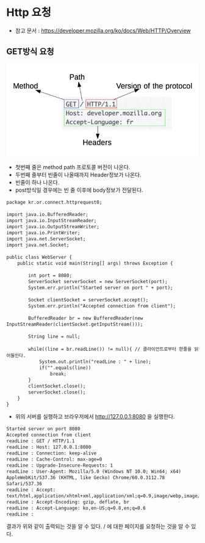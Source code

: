 # Http 요청

- 참고 문서 : https://developer.mozilla.org/ko/docs/Web/HTTP/Overview

## GET방식 요청

![request](001.png)

- 첫번째 줄은 method path 프로토콜 버전이 나온다.
- 두번째 줄부터 빈줄이 나올때까지 Header정보가 나온다.
- 빈줄이 하나 나온다.
- post방식일 경우에는 빈 줄 이후에 body정보가 전달된다.  


```
package kr.or.connect.httprequest0;

import java.io.BufferedReader;
import java.io.InputStreamReader;
import java.io.OutputStreamWriter;
import java.io.PrintWriter;
import java.net.ServerSocket;
import java.net.Socket;

public class WebServer {
    public static void main(String[] args) throws Exception {

        int port = 8080;
        ServerSocket serverSocket = new ServerSocket(port);
        System.err.println("Started server on port " + port);

        Socket clientSocket = serverSocket.accept();
        System.err.println("Accepted connection from client");

        BufferedReader br = new BufferedReader(new InputStreamReader(clientSocket.getInputStream()));

        String line = null;

        while((line = br.readLine()) != null){ // 클라이언트로부터 한줄을 읽어들인다.
            System.out.println("readLine : " + line);
            if("".equals(line))
                break;
        }
        clientSocket.close();
        serverSocket.close();
    }
}

```


- 위의 서버를 실행하고 브라우저에서 http://127.0.0.1:8080 을 실행한다.

```
Started server on port 8080
Accepted connection from client
readLine : GET / HTTP/1.1
readLine : Host: 127.0.0.1:8080
readLine : Connection: keep-alive
readLine : Cache-Control: max-age=0
readLine : Upgrade-Insecure-Requests: 1
readLine : User-Agent: Mozilla/5.0 (Windows NT 10.0; Win64; x64) AppleWebKit/537.36 (KHTML, like Gecko) Chrome/60.0.3112.78 Safari/537.36
readLine : Accept: text/html,application/xhtml+xml,application/xml;q=0.9,image/webp,image/apng,*/*;q=0.8
readLine : Accept-Encoding: gzip, deflate, br
readLine : Accept-Language: ko,en-US;q=0.8,en;q=0.6
readLine : 
```

결과가 위와 같이 출력되는 것을 알 수 있다. / 에 대한 페이지를 요청하는 것을 알 수 있다.